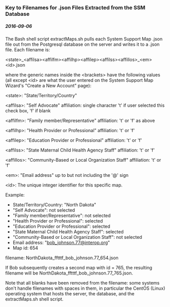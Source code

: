 <h3>Key to Filenames for .json Files Extracted from the SSM Database</h3>
<h5><em>2016-09-06</em></h5>

The Bash shell script extractMaps.sh pulls each System Support Map .json file
out from the Postgresql database on the server and writes it to a .json file.
Each filename is:

\<state>\_\<affilsa>\<affilfm>\<affilhp>\<affilep>\<affilss>\<affillos>\_\<em>\<id>.json

where the generic names inside the \<brackets> have the following values (all
except \<id> are what the user entered on the System Support Map Wizard's
"Create a New Account" page):

\<state>: "State/Territory/Country" 

\<affilsa>: "Self Advocate" affiliation: single character 't' if user selected
this check box, 'f' if blank

\<affilfm>: "Family member/Representative" affiliation: 't' or 'f' as above

\<affilhp>: "Health Provider or Professional" affiliation: 't' or 'f'

\<affilep>: "Education Provider or Professional" affiliation: 't' or 'f'

\<affilss>: "State Maternal Child Health Agency Staff" affiliation: 't' or 'f'

\<affillos>: "Community-Based or Local Organization Staff" affiliation: 't' or 'f'

\<em>: "Email address" up to but not including the '@' sign

\<id>: The unique integer identifier for this specific map.

Example: 

* State/Territory/Country: "North Dakota"
* "Self Advocate": not selected
* "Family member/Representative": not selected
* "Health Provider or Professional": selected
* "Education Provider or Professional": selected
* "State Maternal Child Health Agency Staff": selected
* "Community-Based or Local Organization Staff": not selected
* Email address: "bob_johnson.77@interop.org"
* Map id: 654

filename: NorthDakota_fftttf_bob_johnson.77_654.json

If Bob subsequently creates a second map with id = 765, the resulting filename
will be NorthDakota_fftttf_bob_johnson.77_765.json.

Note that all blanks have been removed from the filename: some systems don't 
handle filenames with spaces in them, in particular the CentOS (Linux) operating
system that hosts the server, the database, and the extractMaps.sh shell script.
